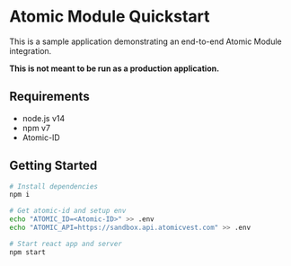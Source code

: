# Atomic Module Quickstart

This is a sample application demonstrating an end-to-end Atomic Module integration.

**This is not meant to be run as a production application.**

## Requirements

- node.js v14
- npm v7
- Atomic-ID

## Getting Started

```sh
# Install dependencies
npm i

# Get atomic-id and setup env
echo "ATOMIC_ID=<Atomic-ID>" >> .env
echo "ATOMIC_API=https://sandbox.api.atomicvest.com" >> .env

# Start react app and server
npm start
```
